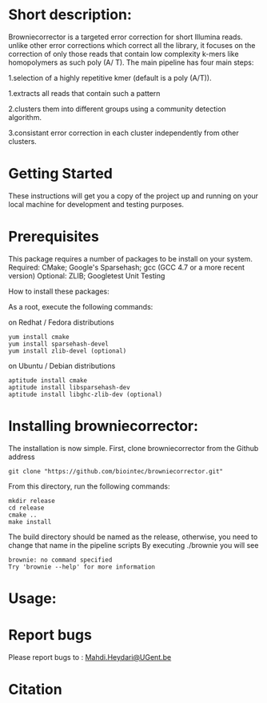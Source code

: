 

# Short description:

Browniecorrector is a targeted error correction for short Illumina reads. unlike other error corrections which correct all the library, it focuses on the correction of only those reads that contain low complexity k-mers like homopolymers as such poly (A/ T). The main pipeline has four main steps:

1.selection of a highly repetitive kmer (default is a poly (A/T)).

1.extracts all reads that contain such a pattern 

2.clusters them into different groups using a community detection algorithm. 

3.consistant error correction in each cluster independently from other clusters. 

#  Getting Started

These instructions will get you a copy of the project up and running on your local machine for development and testing purposes. 

#  Prerequisites

This package requires a number of packages to be install on your system. Required: CMake; Google's Sparsehash; gcc (GCC 4.7 or a more recent version) Optional: ZLIB; Googletest Unit Testing

How to install these packages:

As a root, execute the following commands:

on Redhat / Fedora distributions

    yum install cmake
    yum install sparsehash-devel
    yum install zlib-devel (optional)

on Ubuntu / Debian distributions

    aptitude install cmake
    aptitude install libsparsehash-dev
    aptitude install libghc-zlib-dev (optional)


# Installing browniecorrector:

The installation is now simple. First, clone browniecorrector from the Github address

    git clone "https://github.com/biointec/browniecorrector.git"

From this directory, run the following commands:

    mkdir release
    cd release
    cmake ..
    make install
The build directory should be named as the release, otherwise, you need to change that name in the pipeline scripts
By executing ./brownie you will see

    brownie: no command specified
    Try 'brownie --help' for more information

# Usage:

# Report bugs 
Please report bugs to : Mahdi.Heydari@UGent.be

# Citation

